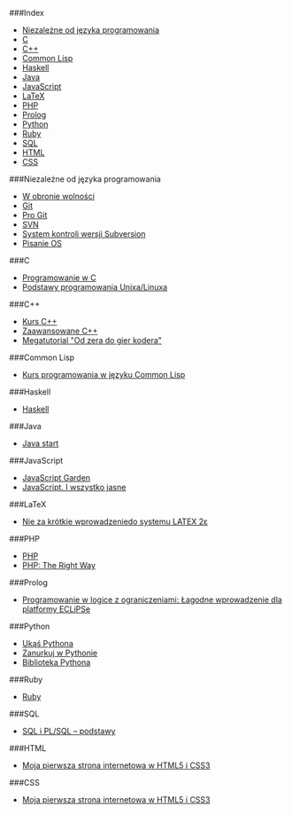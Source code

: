 ###Index
* [Niezależne od języka programowania](#niezale%C5%BCne-od-j%C4%99zyka-programowania)
* [C](#c)
* [C++](#c-1)
* [Common Lisp](#common-lisp)
* [Haskell](#haskell)
* [Java](#java)
* [JavaScript](#javascript)
* [LaTeX](#latex)
* [PHP](#php)
* [Prolog](#prolog)
* [Python](#python)
* [Ruby](#ruby)
* [SQL](#sql)
* [HTML](#html)
* [CSS](#css)


###Niezależne od języka programowania
* [W obronie wolności](http://stallman.helion.pl)
* [Git](http://pl.wikibooks.org/wiki/Git)
* [Pro Git](http://git-scm.com/book/pl)
* [SVN](http://pl.wikibooks.org/wiki/Subversion)
* [System kontroli wersji Subversion](http://svnbook.opensys.pl)
* [Pisanie OS](http://pl.wikibooks.org/wiki/Pisanie_OS)


###C
* [Programowanie w C](http://upload.wikimedia.org/wikibooks/pl/6/6a/C.pdf)
* [Podstawy programowania Unixa/Linuxa](http://www.opcode.eu.org/more_advanced/programing/c_cpp/)


###C++
* [Kurs C++](http://cpp0x.pl/kursy/Kurs-C++/1)
* [Zaawansowane C++](http://wazniak.mimuw.edu.pl/index.php?title=Zaawansowane_CPP)
* [Megatutorial "Od zera do gier kodera"](http://xion.org.pl/productions/texts/coding/megatutorial/)


###Common Lisp
* [Kurs programowania w języku Common Lisp](http://jcubic.pl/lisp_tutorial.php)


###Haskell
* [Haskell](http://pl.wikibooks.org/wiki/Haskell)


###Java
* [Java start](http://javastart.pl/)


###JavaScript
* [JavaScript Garden](http://bonsaiden.github.io/JavaScript-Garden/pl)
* [JavaScript. I wszystko jasne](http://www.bt4.pl/kursy/javascript/wszystko-jasne/)


###LaTeX
* [Nie za krótkie wprowadzeniedo systemu LATEX 2ε](http://www.ctan.org/tex-archive/info/lshort/polish)


###PHP
* [PHP](http://pl.wikibooks.org/wiki/PHP)
* [PHP: The Right Way](http://pl.phptherightway.com/)


###Prolog
* [Programowanie w logice z ograniczeniami: Łagodne wprowadzenie dla platformy ECLiPSe](http://www.pwlzo.pl/)


###Python
* [Ukąś Pythona](http://python.edu.pl/byteofpython/index.html)
* [Zanurkuj w Pythonie](http://pl.wikibooks.org/wiki/Zanurkuj_w_Pythonie)
* [Biblioteka Pythona](http://www.python.rk.edu.pl/)


###Ruby
* [Ruby](http://pl.wikibooks.org/wiki/Ruby)


###SQL
* [SQL i PL/SQL – podstawy](http://jsystems.pl/storage/sqlplsql1.pdf)

###HTML
* [Moja pierwsza strona internetowa w HTML5 i CSS3](http://ferrante.pl/books/html/)

###CSS
* [Moja pierwsza strona internetowa w HTML5 i CSS3](http://ferrante.pl/books/html/)
